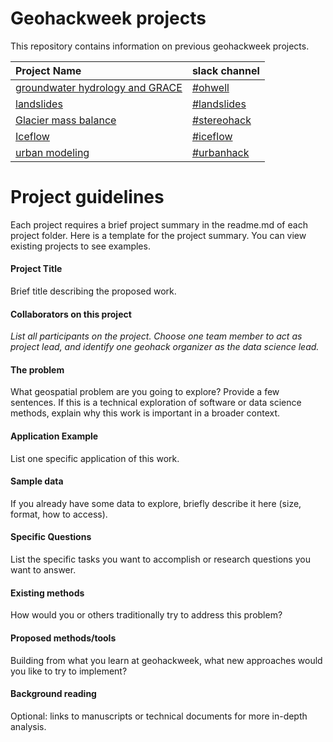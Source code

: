 # Geohackweek projects

This repository contains information on previous geohackweek projects. 

| Project Name | slack channel |
|:------|:-----------|
| [groundwater hydrology and GRACE](GRACE) | [#ohwell](https://geohackweek2016.slack.com/messages/ohwell/) | 
| [landslides](landslides)  | [#landslides](https://geohackweek2016.slack.com/messages/landslides/) |
| [Glacier mass balance](glaciermassbal) |  [#stereohack](https://geohackweek2016.slack.com/messages/stereohack/) |
| [Iceflow](iceflow) | [#iceflow](https://geohackweek2016.slack.com/messages/iceflow/) |
| [urban modeling](https://github.com/xcitech/urbanhack2016) | [#urbanhack](https://geohackweek2016.slack.com/messages/urbanhack/) | 

# Project guidelines

Each project requires a brief project summary in the readme.md of each project folder. Here is a template for the project summary. You can view existing projects to see examples.

#### Project Title

Brief title describing the proposed work.

#### Collaborators on this project

_List all participants on the project. Choose one team member to act as project lead, and identify one geohack organizer as the data science lead._

#### The problem

What geospatial problem are you going to explore? Provide a few sentences. If this is a technical exploration of software or data science methods, explain why this work is important in a broader context.

#### Application Example

List one specific application of this work.

#### Sample data   

If you already have some data to explore, briefly describe it here (size, format, how to access).

#### Specific Questions 

List the specific tasks you want to accomplish or research questions you want to answer.

#### Existing methods

How would you or others traditionally try to address this problem?

#### Proposed methods/tools

Building from what you learn at geohackweek, what new approaches would you like to try to implement?

#### Background reading

Optional: links to manuscripts or technical documents for more in-depth analysis.

 


